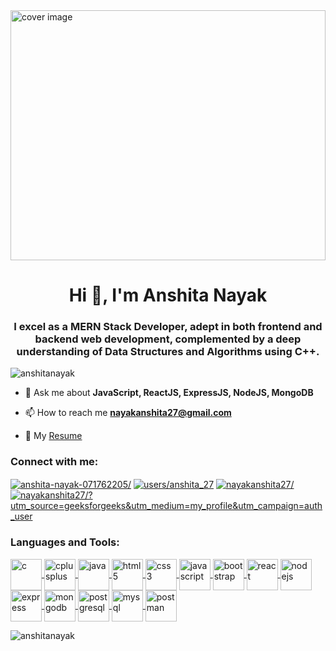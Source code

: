 <!DOCTYPE html>
<html>
<body>
  
<img src="https://wallpapercave.com/dwp2x/wp11346428.jpg" alt="cover image" style="width: 100%; max-width: 100%; height: 400px">

<h1 align="center">Hi 👋, I'm Anshita Nayak</h1>
<h3 align="center">I excel as a MERN Stack Developer, adept in both frontend and backend web development, complemented by a deep understanding of Data Structures and Algorithms using C++.</h3>

<p align="left"> <img src="https://komarev.com/ghpvc/?username=anshitanayak&label=Profile%20views&color=0e75b6&style=flat" alt="anshitanayak" /> </p>

- 💬 Ask me about **JavaScript, ReactJS, ExpressJS, NodeJS, MongoDB**

- 📫 How to reach me **nayakanshita27@gmail.com**

- 📄 My [Resume](https://drive.google.com/file/d/1aKFR45JJE7tCa80o6NF_8vGwa35xbz8t/view?usp=sharing)

<h3 align="left">Connect with me:</h3>
<p align="left">
    <!-- Adjust the width and height of the icons as needed -->
    <a href="https://linkedin.com/in/anshita-nayak-071762205/" target="blank"><img align="center" src="https://img.icons8.com/?size=50&id=44019&format=png" alt="anshita-nayak-071762205/" class="icon" /></a>
    <a href="https://www.codechef.com/users/users/anshita_27" target="blank"><img align="center" src="https://img.icons8.com/?size=50&id=eqDiO9L02aEu&format=png" alt="users/anshita_27" class="icon" /></a>
    <a href="https://www.leetcode.com/nayakanshita27/" target="blank"><img align="center" src="https://img.icons8.com/?size=50&id=9L16NypUzu38&format=png" alt="nayakanshita27/" class="icon" /></a>
    <a href="https://auth.geeksforgeeks.org/user/nayakanshita27/?utm_source=geeksforgeeks&utm_medium=my_profile&utm_campaign=auth_user" target="blank"><img align="center" src="https://img.icons8.com/?size=50&id=AbQBhN9v62Ob&format=png" alt="nayakanshita27/?utm_source=geeksforgeeks&utm_medium=my_profile&utm_campaign=auth_user" class="icon" /></a>
</p>

<h3 align="left">Languages and Tools:</h3>
<p align="left"> 
  <a href="https://www.cprogramming.com/" target="_blank" rel="noreferrer"> <img src="https://img.icons8.com/?size=96&id=40670&format=png" alt="c" width="50" height="50" align="center"/> </a> 
  <a href="https://www.w3schools.com/cpp/" target="_blank" rel="noreferrer"> <img src="https://img.icons8.com/?size=96&id=TpULddJc4gTh&format=png" alt="cplusplus" width="50" height="50" align="center"/> </a> 
  <a href="https://www.java.com" target="_blank" rel="noreferrer"> <img src="https://img.icons8.com/?size=128&id=FRRACRKRsw2s&format=png" alt="java" width="50" height="50" align="center"/> </a> 
  <a href="https://www.w3.org/html/" target="_blank" rel="noreferrer"> <img src="https://img.icons8.com/?size=96&id=20909&format=png" alt="html5" width="50" height="50" align="center"/> </a> 
  <a href="https://www.w3schools.com/css/" target="_blank" rel="noreferrer"> <img src="https://img.icons8.com/?size=128&id=5cVdiiKKi0vX&format=png" alt="css3" width="50" height="50" align="center"/> </a> 
  <a href="https://developer.mozilla.org/en-US/docs/Web/JavaScript" target="_blank" rel="noreferrer"> <img src="https://img.icons8.com/?size=96&id=108784&format=png" alt="javascript" width="50" height="50" align="center"/> </a> 
  <a href="https://getbootstrap.com" target="_blank" rel="noreferrer"> <img src="https://img.icons8.com/?size=128&id=ZMc42tPbG32H&format=png" alt="bootstrap" width="50" height="50" align="center"/> </a> 
  <a href="https://reactjs.org/" target="_blank" rel="noreferrer"> <img src="https://img.icons8.com/?size=160&id=NfbyHexzVEDk&format=png" alt="react" width="50" height="50" align="center"/> </a> 
  <a href="https://nodejs.org" target="_blank" rel="noreferrer"> <img src="https://img.icons8.com/?size=96&id=54087&format=png" alt="nodejs" width="50" height="50" align="center"/> </a> 
  <a href="https://expressjs.com" target="_blank" rel="noreferrer"> <img src="https://img.icons8.com/?size=128&id=2ZOaTclOqD4q&format=png" alt="express" width="50" height="50" align="center"/> </a> 
  <a href="https://www.mongodb.com/" target="_blank" rel="noreferrer"> <img src="https://img.icons8.com/?size=160&id=8rKdRqZFLurS&format=png" alt="mongodb" width="50" height="50" align="center"/> </a> 
  <a href="https://www.postgresql.org" target="_blank" rel="noreferrer"> <img src="https://img.icons8.com/?size=96&id=38561&format=png" alt="postgresql" width="50" height="50" align="center"/> </a> 
  <a href="https://www.mysql.com/" target="_blank" rel="noreferrer"> <img src="https://img.icons8.com/?size=96&id=19672&format=png" alt="mysql" width="50" height="50" align="center"/> </a> 
  <a href="https://postman.com" target="_blank" rel="noreferrer"> <img src="https://img.icons8.com/?size=160&id=EPbEfEa7o8CB&format=png" alt="postman" width="50" height="50" align="center"/> </a> 
</p>

<p><img align="center" src="https://github-readme-stats.vercel.app/api/top-langs?username=anshitanayak&show_icons=true&locale=en&layout=compact" alt="anshitanayak" /></p>

</body>
</html>
